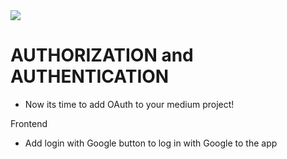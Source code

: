 <img src="./src/assets/medium_wordmark.png"/>

### <h1> AUTHORIZATION and AUTHENTICATION </h1>

- Now its time to add OAuth to your medium project!

Frontend

- Add login with Google button to log in with Google to the app

